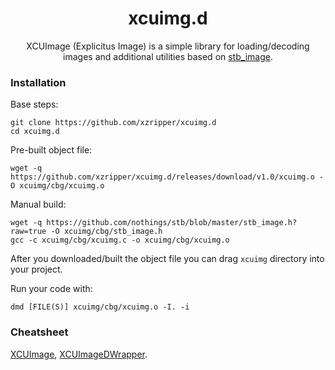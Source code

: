 <h1 align="center">xcuimg.d</h1>
<p align="center">XCUImage (Explicitus Image) is a simple library for loading/decoding images and additional utilities based on <a href="https://github.com/nothings/stb/blob/master/stb_image.h">stb_image</a>.</p>

<h3>Installation</h3>
Base steps:

```
git clone https://github.com/xzripper/xcuimg.d
cd xcuimg.d
```

Pre-built object file:

```
wget -q https://github.com/xzripper/xcuimg.d/releases/download/v1.0/xcuimg.o -O xcuimg/cbg/xcuimg.o
```

Manual build:

```
wget -q https://github.com/nothings/stb/blob/master/stb_image.h?raw=true -O xcuimg/cbg/stb_image.h
gcc -c xcuimg/cbg/xcuimg.c -o xcuimg/cbg/xcuimg.o
```

After you downloaded/built the object file you can drag `xcuimg` directory into your project.

Run your code with:

```
dmd [FILE(S)] xcuimg/cbg/xcuimg.o -I. -i
```

<h3>Cheatsheet</h3>
<a href="https://github.com/xzripper/xcuimg.d/blob/main/xcuimg/XCUImage.d">XCUImage</a>, <a href="https://github.com/xzripper/xcuimg.d/blob/main/xcuimg/XCUImageDWrapper.d">XCUImageDWrapper</a>.
